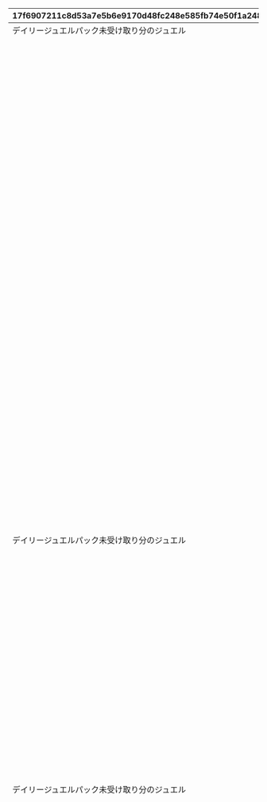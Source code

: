 |17f6907211c8d53a7e5b6e9170d48fc248e585fb74e50f1a2482cfc03b07919e|2de0cf8828265476399f754f7fcbc5efb064c38b6edd73d4e858bbac9caf5793|a46b41e0b7aa2a79f9a98c873d35f270356b96bcb1566e20224c2a49c6031ab3|6a88b75511520449abd120bb7486154421cf295564df2cc8c96183e05bcc0012|d5f0cb1e159597396e0a49fd4ec653f60bf14aa22249664a63f234dbafa650af|4a1e786e511202479610022e5af8b7cb058ff67e5aa8f8b636d04201b3953c1d|14f98f9a25ea14e1be2652a723a85f11dc02d940c280af73205c00b94f50244a|5dc232946f36de24b703596726ac20154cfa5cd8fea564a67331b2f3281c8146|7108ab16e0660296dcd2574bc9c448432dfb568372969e9b9eea99e08f0bc026|a9bdb8e32ad22c0c5e24987ed48d73e904bdcc6b92a04cdab7595a218ffc700f|375f09760c4435e9145089ec53639259f3e8af889c9b111b84cee4c36bbdeac0|caf6c0fdbb806240cac0caad11693091b8a328a4de70ff9acbb86dbc616c8d6a|0f7cb5c404e2b5fe22c169d7924c17ce6e6daf1dac29bdac32c8b33df238a7b8|de162acb8ab2769eb9b2b8bdf18510bed286581dd08413ce4335a09951f5e3e4|bb05eb416a456d9b706043227d8a2f3f0c75c95be65b3357bf27d5ea90d4a594|2684587ce1e072ed538a5b81b6309d7428d4532a2903e0a2099845f80552dd53|
| --- | --- | --- | --- | --- | --- | --- | --- | --- | --- | --- | --- | --- | --- | --- | --- |
|デイリージュエルパック未受け取り分のジュエル|0|9|3|0|403|2|1|2000|0|2|17001001|0|104|30|デイリージュエルパック{1}日目のアイテムセット|
||1|15|3|3|0|1|0|0|0|1|0|0|103|7||
||1|18|3|3|0|1|0|0|0|1|0|0|103|30||
||0|19|0|1|405|3|2|0|9402|3|17001002|0|103|7|7日間スタミナ応援パック{1}日目のアイテムセット|
||0|20|0|0|0|0|3|0|9403|4|0|0|0|0||
||0|21|0|0|0|0|4|0|9404|4|0|0|0|0||
||0|22|0|0|0|0|5|0|9405|4|0|0|0|0||
||0|23|0|0|0|0|6|0|9406|4|0|0|0|0||
||0|26|0|0|0|0|7|0|9411|4|0|0|0|0||
||0|27|0|0|0|0|8|0|9412|4|0|0|0|0||
||0|28|0|0|0|0|9|0|9319|5|0|0|908|0||
||0|29|0|0|0|0|3|0|9407|4|0|0|0|0||
||0|30|0|0|0|0|4|0|9408|4|0|0|0|0||
||0|31|0|0|0|0|5|0|9409|4|0|0|0|0||
||0|32|0|0|0|0|6|0|9410|4|0|0|0|0||
||0|33|0|0|0|0|12|0|9319|5|0|0|908|0||
||0|34|0|0|0|0|3|0|9413|4|0|0|0|0||
||0|35|0|0|0|0|4|0|9414|4|0|0|0|0||
||0|36|0|0|0|0|5|0|9415|4|0|0|0|0||
||0|37|0|0|0|0|6|0|9416|4|0|0|0|0||
||0|38|0|0|0|0|7|0|9417|4|0|0|0|0||
||0|39|0|0|0|0|8|0|9418|4|0|0|0|0||
||0|40|0|0|0|0|10|0|9419|4|0|0|0|0||
||0|41|0|0|0|0|11|0|9420|4|0|0|0|0||
||0|42|0|0|0|0|13|0|9319|5|0|0|908|0||
||0|43|0|0|0|0|14|0|9319|5|0|0|908|0||
||0|44|0|0|0|0|15|0|9319|5|0|0|908|0||
||0|45|0|0|0|0|3|0|9421|4|0|0|0|0||
||0|46|0|0|0|0|4|0|9422|4|0|0|0|0||
||0|47|0|0|0|0|5|0|9423|4|0|0|0|0||
||0|48|0|0|0|0|6|0|9424|4|0|0|0|0||
||0|49|0|0|0|0|7|0|9425|4|0|0|0|0||
||0|50|0|0|0|0|8|0|9426|4|0|0|0|0||
||0|51|0|0|0|0|10|0|9427|4|0|0|0|0||
||0|52|0|0|0|0|11|0|9428|4|0|0|0|0||
||0|53|0|0|0|0|16|0|9429|4|0|0|0|0||
||0|54|0|0|0|0|17|0|9430|4|0|0|0|0||
||0|55|0|0|0|0|18|0|9319|5|0|0|908|0||
||0|56|0|1|405|3|2|0|9402|3|17001002|0|103|7|7日間スタミナ応援パック{1}日目のアイテムセット|
|デイリージュエルパック未受け取り分のジュエル|0|57|3|0|403|2|1|2000|0|2|17001001|0|104|30|デイリージュエルパック{1}日目のアイテムセット|
||1|58|3|3|0|1|0|0|0|1|0|0|103|7||
||1|59|3|3|0|1|0|0|0|1|0|0|103|30||
||0|71|0|0|0|0|3|0|9421|4|0|0|0|0||
||0|72|0|0|0|0|4|0|9422|4|0|0|0|0||
||0|73|0|0|0|0|5|0|9423|4|0|0|0|0||
||0|74|0|0|0|0|6|0|9424|4|0|0|0|0||
||0|75|0|0|0|0|7|0|9425|4|0|0|0|0||
||0|76|0|0|0|0|8|0|9426|4|0|0|0|0||
||0|77|0|0|0|0|10|0|9427|4|0|0|0|0||
||0|78|0|0|0|0|11|0|9428|4|0|0|0|0||
||0|79|0|0|0|0|16|0|9429|4|0|0|0|0||
||0|80|0|0|0|0|17|0|9430|4|0|0|0|0||
||0|81|0|0|0|0|19|0|9319|5|0|0|908|0||
||0|82|0|0|0|0|20|0|9319|5|0|0|908|0||
||0|83|0|0|0|0|21|0|9431|6|0|0|0|0||
||0|84|0|0|0|0|22|0|9431|6|0|0|0|0||
||0|85|0|0|0|0|23|0|9319|5|0|0|908|0||
||0|86|0|1|405|3|2|0|9402|3|17001002|2|103|7|7日間スタミナ応援パック{1}日目のアイテムセット|
|デイリージュエルパック未受け取り分のジュエル|0|87|3|0|403|2|1|2000|0|2|17001001|1|104|30|デイリージュエルパック{1}日目のアイテムセット|
||1|88|3|3|0|1|0|0|0|1|0|0|103|7||
||1|89|3|3|0|1|0|0|0|1|0|0|103|30||
||0|101|0|0|0|0|3|0|9421|4|0|0|0|0||
||0|102|0|0|0|0|4|0|9422|4|0|0|0|0||
||0|103|0|0|0|0|5|0|9423|4|0|0|0|0||
||0|104|0|0|0|0|6|0|9424|4|0|0|0|0||
||0|105|0|0|0|0|7|0|9425|4|0|0|0|0||
||0|106|0|0|0|0|8|0|9426|4|0|0|0|0||
||0|107|0|0|0|0|10|0|9427|4|0|0|0|0||
||0|108|0|0|0|0|11|0|9428|4|0|0|0|0||
||0|109|0|0|0|0|16|0|9429|4|0|0|0|0||
||0|110|0|0|0|0|17|0|9430|4|0|0|0|0||
||0|111|0|0|0|0|24|0|9432|6|0|0|0|0||
||0|112|0|0|0|0|25|0|9432|6|0|0|0|0||
||0|113|0|0|0|0|26|0|9319|5|0|0|908|0||
||0|114|0|0|0|0|27|0|9319|7|0|3|0|0||
||0|115|0|0|0|0|28|0|9319|5|0|0|908|0||
||0|116|0|0|0|0|29|0|9433|6|0|17|0|0||
||0|117|0|0|0|0|30|0|9432|6|0|0|0|0||
||0|118|0|0|0|0|31|0|9319|5|0|0|908|0||
||0|119|0|0|0|0|32|0|9319|5|0|0|908|0||
||0|120|0|0|0|0|33|0|9434|6|0|0|0|0||
||0|121|0|0|0|0|34|0|9432|6|0|0|0|0||
||0|122|0|0|0|0|35|0|9435|6|0|0|0|0||
||0|123|0|0|0|0|36|0|9435|6|0|0|0|0||
||0|124|0|0|0|0|37|0|9435|6|0|0|0|0||
||0|125|0|0|0|0|38|0|9435|6|0|0|0|0||
||0|126|0|0|0|0|39|0|9435|6|0|0|0|0||
||0|127|0|0|0|0|40|0|9319|5|0|0|908|0||
||0|128|0|0|0|0|41|0|9434|6|0|0|0|0||
||0|129|0|0|0|0|42|0|9432|6|0|0|0|0||
||0|130|0|0|0|0|43|0|9437|6|0|0|0|0||
||0|131|0|0|0|0|44|0|9436|6|0|0|0|0||
||0|132|0|0|0|0|45|0|9436|6|0|0|0|0||
||0|133|0|0|0|0|46|0|9436|6|0|0|0|0||
||0|134|0|0|0|0|47|0|9436|6|0|0|0|0||
||0|135|0|0|0|0|48|0|9436|6|0|0|0|0||
||0|136|0|0|0|0|49|0|9438|6|0|19|0|0||
||0|137|0|0|0|0|50|0|9439|6|0|10|0|0||
||0|138|0|0|0|0|51|0|9440|5|0|0|908|0||
||0|139|0|0|0|0|52|0|9441|6|0|13|0|0||
||0|140|0|0|0|0|53|0|9319|5|0|0|908|0||
||0|141|0|0|0|0|54|0|9432|6|0|0|0|0||
||0|142|0|0|0|0|55|0|9434|6|0|0|0|0||
||0|143|0|0|0|0|56|0|9437|6|0|0|0|0||
||0|144|0|0|0|0|57|0|9436|6|0|0|0|0||
||0|145|0|0|0|0|58|0|9436|6|0|0|0|0||
||0|146|0|0|0|0|59|0|9436|6|0|0|0|0||
||0|147|0|0|0|0|60|0|9436|6|0|0|0|0||
||0|148|0|0|0|0|61|0|9436|6|0|0|0|0||
||0|149|0|0|0|0|62|0|9436|6|0|0|0|0||
||0|150|0|0|0|0|63|0|9436|6|0|0|0|0||
||0|151|0|0|0|0|64|0|9436|6|0|0|0|0||
||0|152|0|0|0|0|65|0|9438|6|0|18|0|0||
||0|153|0|0|0|0|66|0|9442|5|0|0|908|0||
||0|154|0|0|0|0|67|0|9440|5|0|0|908|0||
||0|155|0|0|0|0|68|0|9441|6|0|0|0|0||
||0|156|0|0|0|0|69|0|9443|6|0|14|0|0||
||0|157|0|0|0|0|70|0|9433|6|0|16|0|0||
||0|158|0|0|0|0|71|0|9434|6|0|0|0|0||
||0|159|0|0|0|0|72|0|9437|6|0|0|0|0||
||0|160|0|0|0|0|73|0|9444|6|0|15|0|0||
||0|161|0|0|0|0|74|0|9436|6|0|0|0|0||
||0|162|0|0|0|0|75|0|9436|6|0|0|0|0||
||0|163|0|0|0|0|76|0|9436|6|0|0|0|0||
||0|164|0|0|0|0|77|0|9436|6|0|0|0|0||
||0|165|0|0|0|0|78|0|9436|6|0|0|0|0||
||0|166|0|0|0|0|79|0|9436|6|0|0|0|0||
||0|167|0|0|0|0|80|0|9436|6|0|0|0|0||
||0|168|0|0|0|0|81|0|9436|6|0|0|0|0||
||0|169|0|0|0|0|82|0|9440|5|0|0|908|0||
||0|170|0|0|0|0|83|0|9441|6|0|0|0|0||
||0|171|0|0|0|0|84|0|9438|6|0|12|0|0||
||0|172|0|0|0|0|85|0|9434|6|0|0|0|0||
||0|173|0|0|0|0|86|0|9437|6|0|0|0|0||
||0|174|0|0|0|0|87|0|9445|6|0|0|0|0||
||0|175|0|0|0|0|88|0|9436|6|0|0|0|0||
||0|176|0|0|0|0|89|0|9436|6|0|0|0|0||
||0|177|0|0|0|0|90|0|9436|6|0|0|0|0||
||0|178|0|0|0|0|91|0|9436|6|0|0|0|0||
||0|179|0|0|0|0|92|0|9436|6|0|0|0|0||
||0|180|0|0|0|0|93|0|9436|6|0|0|0|0||
||0|181|0|0|0|0|94|0|9436|6|0|0|0|0||
||0|182|0|0|0|0|95|0|9436|6|0|0|0|0||
||0|183|0|0|0|0|96|0|9446|6|0|8|0|0||
||0|187|0|0|0|0|97|0|9447|6|0|6|0|0||
||0|188|0|0|0|0|98|0|9447|6|0|7|0|0||
||0|189|0|0|0|0|99|0|9448|6|0|0|0|0||
||0|191|0|0|0|0|101|0|9440|5|0|0|908|0||
||0|192|0|0|0|0|102|0|9441|6|0|0|0|0||
||0|193|0|0|0|0|103|0|9438|6|0|11|0|0||
||0|194|0|0|0|0|104|0|9434|6|0|0|0|0||
||0|195|0|0|0|0|105|0|9437|6|0|0|0|0||
||0|196|0|0|0|0|106|0|9436|6|0|0|0|0||
||0|197|0|0|0|0|107|0|9436|6|0|0|0|0||
||0|198|0|0|0|0|108|0|9436|6|0|0|0|0||
||0|199|0|0|0|0|109|0|9436|6|0|0|0|0||
||0|200|0|0|0|0|110|0|9436|6|0|0|0|0||
||0|201|0|0|0|0|111|0|9436|6|0|0|0|0||
||0|202|0|0|0|0|112|0|9436|6|0|0|0|0||
||0|203|0|0|0|0|113|0|9436|6|0|0|0|0||
||0|204|0|0|0|0|114|0|9439|6|0|9|0|0||
||0|205|0|0|0|0|115|0|9447|6|0|4|0|0||
||0|206|0|0|0|0|116|0|9447|6|0|5|0|0||
||0|208|0|0|0|6|117|0|9450|10|0|0|0|30|30日間 キャンペーンパック|
||0|211|0|0|0|4|118|0|9449|6|0|0|0|0||
||1|212|0|0|405|4|119|0|9449|8|17001003|0|130|30|マンスリーテーマパック「深域クエスト」|
||1|213|0|0|0|4|120|0|9449|9|0|3|512|0|マンスリーテーマパック「究極錬成」|
||0|214|0|0|0|0|121|0|9451|6|0|2|0|0||
||0|217|0|0|0|0|122|0|9451|6|0|1|0|0||